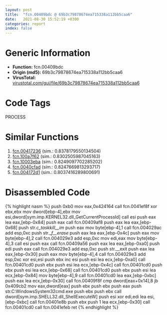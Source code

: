 ```yaml
---
layout: post
title:  "fcn.00409bdc @ 69b3c79878674ea715338a112bb5caa6"
date:   2021-08-30 15:52:19 +0300
categories: report
index: false
---
```


# Generic Information
- **Function:** fcn.00409bdc
- **Origin (md5):** 69b3c79878674ea715338a112bb5caa6
- **VirusTotal:** [virustotal.com/gui/file/69b3c79878674ea715338a112bb5caa6][virustotal_ref]

# Code Tags
<span class="tag" id="PROCESS">PROCESS</span>


# Similar Functions

1. [fcn.00417236][similar_1_ref] (sim.: 0.8378179550134504)
2. [fcn.100a7f62][similar_2_ref] (sim.: 0.8302505987045163)
3. [fcn.10003eba][similar_3_ref] (sim.: 0.8249097702285202)
4. [fcn.0040cfad][similar_4_ref] (sim.: 0.8247669813293717)
5. [fcn.004172d1][similar_5_ref] (sim.: 0.8037416289800691)


# Disassembled Code

{% highlight nasm %}
push 0xb0
mov eax,0x424164
call fcn.0041ef8f
xor ebx,ebx
mov dword[ebp-4],ebx
mov esi,dword[sym.imp.KERNEL32.dll_GetCurrentProcessId]
call esi
push eax
lea eax,[ebp-0x84]
push eax
call fcn.00409af8
push eax
lea eax,[ebp-0x68]
push str._c_taskkill__im_
push eax
mov byte[ebp-4],1
call fcn.004029ac
add esp,0xc
push str.__f__erase_
push eax
lea eax,[ebp-0x4c]
push eax
mov byte[ebp-4],2
call fcn.004029e3
add esp,0xc
mov edi,eax
mov byte[ebp-4],3
call esi
push eax
call fcn.00409a56
push eax
lea eax,[ebp-0xa0]
push edi
push eax
call fcn.004029e3
add esp,0xc
push str.__exit
push eax
lea eax,[ebp-0x30]
push eax
mov byte[ebp-4],4
call fcn.004029e3
add esp,0xc
xor esi,esi
push ebx
inc esi
push esi
lea ecx,[ebp-0xa0]
call fcn.00401cd0
push ebx
push esi
lea ecx,[ebp-0x4c]
call fcn.00401cd0
push ebx
push esi
lea ecx,[ebp-0x68]
call fcn.00401cd0
push ebx
push esi
lea ecx,[ebp-0x84]
mov byte[ebp-4],9
call fcn.00401cd0
lea eax,[ebp-0xbc]
push eax
lea ecx,[ebp-0x30]
call fcn.00409f8f
cmp dword[eax+0x14],8
jb 0x409cb2
mov eax,dword[eax]
push ebx
push ebx
push eax
push str.C:WindowsSystem32cmd.exe
push ebx
push ebx
call dword[sym.imp.SHELL32.dll_ShellExecuteW]
push esi
xor edi,edi
lea esi,[ebp-0xbc]
call fcn.00401e8b
push ebx
push 1
lea ecx,[ebp-0x30]
call fcn.00401cd0
call fcn.0041efeb
ret
{% endhighlight %}


[similar_1_ref]: /report/fcn.00417236@44e1ffcf4e71f4505c09d520fd75f1e4
[similar_2_ref]: /report/fcn.100a7f62@a0ac129ff3ea4c0dfa9529c259a9502c
[similar_3_ref]: /report/fcn.10003eba@090dc3a8da6aa33c667b678303e4bdd6
[similar_4_ref]: /report/fcn.0040cfad@b3771987fba16f4fba07d1109ec72c76
[similar_5_ref]: /report/fcn.004172d1@44e1ffcf4e71f4505c09d520fd75f1e4
[virustotal_ref]: https://www.virustotal.com/gui/file/69b3c79878674ea715338a112bb5caa6